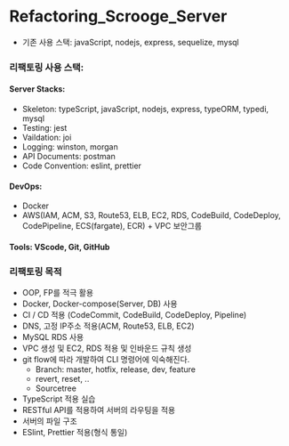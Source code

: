 # Refactoring_Scrooge_Server

- 기존 사용 스택: javaScript, nodejs, express, sequelize, mysql

### 리팩토링 사용 스택:

#### Server Stacks: 
  * Skeleton: typeScript, javaScript, nodejs, express, typeORM, typedi, mysql
  * Testing: jest
  * Vaildation: joi
  * Logging: winston, morgan
  * API Documents: postman
  * Code Convention: eslint, prettier

#### DevOps: 
  * Docker
  * AWS(IAM, ACM, S3, Route53, ELB, EC2, RDS, CodeBuild, CodeDeploy, CodePipeline, ECS(fargate), ECR) + VPC 보안그룹

#### Tools: VScode, Git, GitHub 

### 리팩토링 목적
- OOP, FP를 적극 활용
- Docker, Docker-compose(Server, DB) 사용
- CI / CD 적용 (CodeCommit, CodeBuild, CodeDeploy, Pipeline)
- DNS, 고정 IP주소 적용(ACM, Route53, ELB, EC2)
- MySQL RDS 사용
- VPC 생성 및 EC2, RDS 적용 및 인바운드 규칙 생성
- git flow에 따라 개발하여 CLI 명령어에 익숙해진다. 
  - Branch: master, hotfix, release, dev, feature
  - revert, reset, .. 
  - Sourcetree
- TypeScript 적용 실습
- RESTful API를 적용하여 서버의 라우팅을 적용
- 서버의 파일 구조
- ESlint, Prettier 적용(형식 통일)
